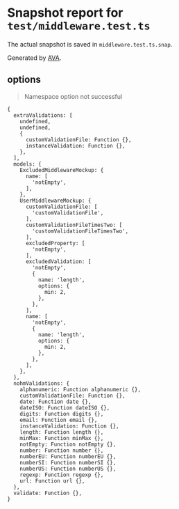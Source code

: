 # Snapshot report for `test/middleware.test.ts`

The actual snapshot is saved in `middleware.test.ts.snap`.

Generated by [AVA](https://avajs.dev).

## options

> Namespace option not successful

    {
      extraValidations: [
        undefined,
        undefined,
        {
          customValidationFile: Function {},
          instanceValidation: Function {},
        },
      ],
      models: {
        ExcludedMiddlewareMockup: {
          name: [
            'notEmpty',
          ],
        },
        UserMiddlewareMockup: {
          customValidationFile: [
            'customValidationFile',
          ],
          customValidationFileTimesTwo: [
            'customValidationFileTimesTwo',
          ],
          excludedProperty: [
            'notEmpty',
          ],
          excludedValidation: [
            'notEmpty',
            {
              name: 'length',
              options: {
                min: 2,
              },
            },
          ],
          name: [
            'notEmpty',
            {
              name: 'length',
              options: {
                min: 2,
              },
            },
          ],
        },
      },
      nohmValidations: {
        alphanumeric: Function alphanumeric {},
        customValidationFile: Function {},
        date: Function date {},
        dateISO: Function dateISO {},
        digits: Function digits {},
        email: Function email {},
        instanceValidation: Function {},
        length: Function length {},
        minMax: Function minMax {},
        notEmpty: Function notEmpty {},
        number: Function number {},
        numberEU: Function numberEU {},
        numberSI: Function numberSI {},
        numberUS: Function numberUS {},
        regexp: Function regexp {},
        url: Function url {},
      },
      validate: Function {},
    }
